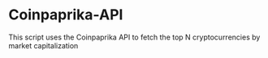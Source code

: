 # Coinpaprika-API
This script uses the Coinpaprika API to fetch the top N cryptocurrencies by market capitalization
